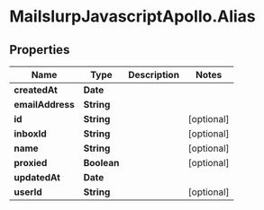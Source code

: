 # MailslurpJavascriptApollo.Alias

## Properties

Name | Type | Description | Notes
------------ | ------------- | ------------- | -------------
**createdAt** | **Date** |  | 
**emailAddress** | **String** |  | 
**id** | **String** |  | [optional] 
**inboxId** | **String** |  | [optional] 
**name** | **String** |  | [optional] 
**proxied** | **Boolean** |  | [optional] 
**updatedAt** | **Date** |  | 
**userId** | **String** |  | [optional] 


